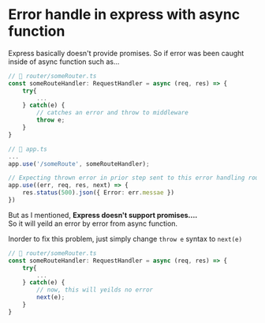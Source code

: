 # Error handle in express with async function

Express basically doesn't provide promises. So if error was been caught inside of async function such as...

```ts
// 📂 router/someRouter.ts
const someRouteHandler: RequestHandler = async (req, res) => {
    try{
        ...
    } catch(e) {
        // catches an error and throw to middleware
        throw e;
    }
}
```

```ts
// 📂 app.ts
...
app.use('/someRoute', someRouteHandler);

// Expecting thrown error in prior step sent to this error handling router
app.use((err, req, res, next) => {
    res.status(500).json({ Error: err.messae })
})
```

But as I mentioned, **Express doesn't support promises....**  
So it will yeild an error by error from async function.

Inorder to fix this problem, just simply change `throw e` syntax to `next(e)`

```ts
// 📂 router/someRouter.ts
const someRouteHandler: RequestHandler = async (req, res) => {
    try{
        ...
    } catch(e) {
        // now, this will yeilds no error
        next(e);
    }
}
```
